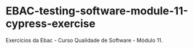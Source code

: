 # EBAC-testing-software-module-11-cypress-exercise
Exercícios da Ebac - Curso Qualidade de Software - Módulo 11.
